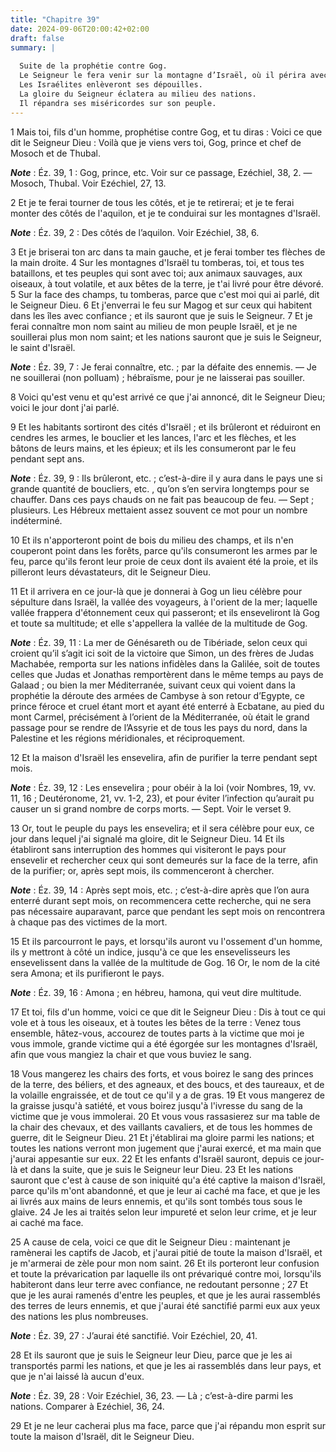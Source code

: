 ```yaml
---
title: "Chapitre 39"
date: 2024-09-06T20:00:42+02:00
draft: false
summary: |
  
  Suite de la prophétie contre Gog.
  Le Seigneur le fera venir sur la montagne d’Israël, où il périra avec son armée.
  Les Israélites enlèveront ses dépouilles.
  La gloire du Seigneur éclatera au milieu des nations.
  Il répandra ses miséricordes sur son peuple.
---
```



1 Mais toi, fils d'un homme, prophétise contre Gog, et tu diras : Voici ce que dit le Seigneur Dieu : Voilà que je viens vers toi, Gog, prince et chef de Mosoch et de Thubal.

***Note*** :  Éz. 39, 1 : Gog, prince, etc. Voir sur ce passage, Ezéchiel, 38, 2. ― Mosoch, Thubal. Voir Ezéchiel, 27, 13.


2 Et je te ferai tourner de tous les côtés, et je te retirerai; et je te ferai monter des côtés de l'aquilon, et je te conduirai sur les montagnes d'Israël.

***Note*** :  Éz. 39, 2 : Des côtés de l’aquilon. Voir Ezéchiel, 38, 6.


3 Et je briserai ton arc dans ta main gauche, et je ferai tomber tes flèches de la main droite. 4 Sur les montagnes d'Israël tu tomberas, toi, et tous tes bataillons, et tes peuples qui sont avec toi; aux animaux sauvages, aux oiseaux, à tout volatile, et aux bêtes de la terre, je t'ai livré pour être dévoré. 5 Sur la face des champs, tu tomberas, parce que c'est moi qui ai parlé, dit le Seigneur Dieu. 6 Et j'enverrai le feu sur Magog et sur ceux qui habitent dans les îles avec confiance ; et ils sauront que je suis le Seigneur. 7 Et je ferai connaître mon nom saint au milieu de mon peuple Israël, et je ne souillerai plus mon nom saint; et les nations sauront que je suis le Seigneur, le saint d'Israël.

***Note*** :  Éz. 39, 7 : Je ferai connaître, etc. ; par la défaite des ennemis. ― Je ne souillerai (non polluam) ; hébraïsme, pour je ne laisserai pas souiller.

8 Voici qu'est venu et qu'est arrivé ce que j'ai annoncé, dit le Seigneur Dieu; voici le jour dont j'ai parlé.


9 Et les habitants sortiront des cités d'Israël ; et ils brûleront et réduiront en cendres les armes, le bouclier et les lances, l'arc et les flèches, et les bâtons de leurs mains, et les épieux; et ils les consumeront par le feu pendant sept ans.

***Note*** :  Éz. 39, 9 : Ils brûleront, etc. ; c’est-à-dire il y aura dans le pays une si grande quantité de boucliers, etc. , qu’on s’en servira longtemps pour se chauffer. Dans ces pays chauds on ne fait pas beaucoup de feu. ― Sept ; plusieurs. Les Hébreux mettaient assez souvent ce mot pour un nombre indéterminé.

10 Et ils n'apporteront point de bois du milieu des champs, et ils n'en couperont point dans les forêts, parce qu'ils consumeront les armes par le feu, parce qu'ils feront leur proie de ceux dont ils avaient été la proie, et ils pilleront leurs dévastateurs, dit le Seigneur Dieu.


11 Et il arrivera en ce jour-là que je donnerai à Gog un lieu célèbre pour sépulture dans Israël, la vallée des voyageurs, à l'orient de la mer; laquelle vallée frappera d'étonnement ceux qui passeront; et ils enseveliront là Gog et toute sa multitude; et elle s'appellera la vallée de la multitude de Gog.

***Note*** :  Éz. 39, 11 : La mer de Génésareth ou de Tibériade, selon ceux qui croient qu’il s’agit ici soit de la victoire que Simon, un des frères de Judas Machabée, remporta sur les nations infidèles dans la Galilée, soit de toutes celles que Judas et Jonathas remportèrent dans le même temps au pays de Galaad ; ou bien la mer Méditerranée, suivant ceux qui voient dans la prophétie la déroute des armées de Cambyse à son retour d’Egypte, ce prince féroce et cruel étant mort et ayant été enterré à Ecbatane, au pied du mont Carmel, précisément à l’orient de la Méditerranée, où était le grand passage pour se rendre de l’Assyrie et de tous les pays du nord, dans la Palestine et les régions méridionales, et réciproquement.

12 Et la maison d'Israël les ensevelira, afin de purifier la terre pendant sept mois.

***Note*** :  Éz. 39, 12 : Les ensevelira ; pour obéir à la loi (voir Nombres, 19, vv. 11, 16 ; Deutéronome, 21, vv. 1-2, 23), et pour éviter l’infection qu’aurait pu causer un si grand nombre de corps morts. ― Sept. Voir le verset 9.

13 Or, tout le peuple du pays les ensevelira; et il sera célèbre pour eux, ce jour dans lequel j'ai signalé ma gloire, dit le Seigneur Dieu. 14 Et ils établiront sans interruption des hommes qui visiteront le pays pour ensevelir et rechercher ceux qui sont demeurés sur la face de la terre, afin de la purifier; or, après sept mois, ils commenceront à chercher.

***Note*** :  Éz. 39, 14 : Après sept mois, etc. ; c’est-à-dire après que l’on aura enterré durant sept mois, on recommencera cette recherche, qui ne sera pas nécessaire auparavant, parce que pendant les sept mois on rencontrera à chaque pas des victimes de la mort.

15 Et ils parcourront le pays, et lorsqu'ils auront vu l'ossement d'un homme, ils y mettront à côté un indice, jusqu'à ce que les ensevelisseurs les ensevelissent dans la vallée de la multitude de Gog. 16 Or, le nom de la cité sera Amona; et ils purifieront le pays.

***Note*** :  Éz. 39, 16 : Amona ; en hébreu, hamona, qui veut dire multitude.


17 Et toi, fils d'un homme, voici ce que dit le Seigneur Dieu : Dis à tout ce qui vole et à tous les oiseaux, et à toutes les bêtes de la terre : Venez tous ensemble, hâtez-vous, accourez de toutes parts à la victime que moi je vous immole, grande victime qui a été égorgée sur les montagnes d'Israël, afin que vous mangiez la chair et que vous buviez le sang.


18 Vous mangerez les chairs des forts, et vous boirez le sang des princes de la terre, des béliers, et des agneaux, et des boucs, et des taureaux, et de la volaille engraissée, et de tout ce qu'il y a de gras. 19 Et vous mangerez de la graisse jusqu'à satiété, et vous boirez jusqu'à l'ivresse du sang de la victime que je vous immolerai. 20 Et vous vous rassasierez sur ma table de la chair des chevaux, et des vaillants cavaliers, et de tous les hommes de guerre, dit le Seigneur Dieu. 21 Et j'établirai ma gloire parmi les nations; et toutes les nations verront mon jugement que j'aurai exercé, et ma main que j'aurai appesantie sur eux. 22 Et les enfants d'Israël sauront, depuis ce jour-là et dans la suite, que je suis le Seigneur leur Dieu. 23 Et les nations sauront que c'est à cause de son iniquité qu'a été captive la maison d'Israël, parce qu'ils m'ont abandonné, et que je leur ai caché ma face, et que je les ai livrés aux mains de leurs ennemis, et qu'ils sont tombés tous sous le glaive. 24 Je les ai traités selon
leur impureté et selon leur crime, et je leur ai caché ma face.


25 A cause de cela, voici ce que dit le Seigneur Dieu : maintenant je ramènerai les captifs de Jacob, et j'aurai pitié de toute la maison d'Israël, et je m'armerai de zèle pour mon nom saint. 26 Et ils porteront leur confusion et toute la prévarication par laquelle ils ont prévariqué contre moi, lorsqu'ils habiteront dans leur terre avec confiance, ne redoutant personne ; 27 Et que je les aurai ramenés d'entre les peuples, et que je les aurai rassemblés des terres de leurs ennemis, et que j'aurai été sanctifié parmi eux aux yeux des nations les plus nombreuses.

***Note*** :  Éz. 39, 27 : J’aurai été sanctifié. Voir Ezéchiel, 20, 41.

28 Et ils sauront que je suis le Seigneur leur Dieu, parce que je les ai transportés parmi les nations, et que je les ai rassemblés dans leur pays, et que je n'ai laissé là aucun d'eux.

***Note*** :  Éz. 39, 28 : Voir Ezéchiel, 36, 23. ― Là ; c’est-à-dire parmi les nations. Comparer à Ezéchiel, 36, 24.

29 Et je ne leur cacherai plus ma face, parce que j'ai répandu mon esprit sur toute la maison d'Israël, dit le Seigneur Dieu.

